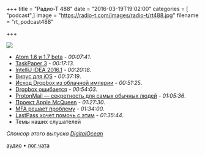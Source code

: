 +++
title = "Радио-Т 488"
date = "2016-03-19T19:02:00"
categories = [ "podcast",]
image = "https://radio-t.com/images/radio-t/rt488.jpg"
filename = "rt_podcast488"

+++

![](https://radio-t.com/images/radio-t/rt488.jpg)

- [Atom 1.6 и 1.7 beta](http://blog.atom.io/2016/03/17/atom-1-6-and-1-7-beta.html) - *00:07:41*.
- [TaskPaper 3](http://www.taskpaper.com/) - *00:17:13*.
- [IntelliJ IDEA 2016.1](http://blog.jetbrains.com/idea/2016/03/intellij-idea-2016-1-is-here/) - *00:20:18*.
- [Вирус для iOS](http://mashable.com/2016/03/18/first-ios-malware/) - *00:37:19*.
- [Исход Dropbox из облачной империи](http://www.wired.com/2016/03/epic-story-dropboxs-exodus-amazon-cloud-empire/) - *00:51:25*.
- [Dropbox ошибается](http://www.businessinsider.com/this-vc-says-dropboxs-recent-moves-show-why-big-companies-often-fail-to-innovate-2016-3) - *00:54:03*.
- [ProtonMail — секретность для самых обычных людей](http://thenextweb.com/apps/2016/03/18/exclusive-encrypted-email-client-protonmail-marks-public-debut-ios-android-app-launches/) - *01:05:36*.
- [Проект Apple McQueen](http://thenextweb.com/apple/2016/03/18/apple-reportedly-building-cloud-platform/) - *01:27:30*.
- [MFA решает проблему](http://recode.net/2016/03/16/passwords-are-dead-long-live-multifactor-authentication/) - *01:34:00*.
- [LastPass хочет помочь с этим](http://thenextweb.com/apps/2016/03/16/lastpass-new-app-wants-make-two-factor-authentication-mainstream/) - *01:35:44*.
- Темы наших слушателей

_Спонсор этого выпуска [DigitalOcean](https://www.digitalocean.com)_

[аудио](http://cdn.radio-t.com/rt_podcast488.mp3) • [лог чата](http://chat.radio-t.com/logs/radio-t-488.html)
<audio src="http://cdn.radio-t.com/rt_podcast488.mp3" preload="none"></audio>
